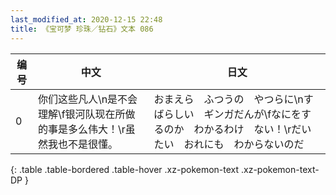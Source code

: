 ```yaml
---
last_modified_at: 2020-12-15 22:48
title: 《宝可梦 珍珠／钻石》文本 086
---
```

| 编号 | 中文 | 日文 |
| ---- | ---- | ---- |
| 0 | 你们这些凡人\n是不会理解\f银河队现在所做的事是多么伟大！\r虽然我也不是很懂。 | おまえら　ふつうの　やつらに\nすばらしい　ギンガだんが\fなにをするのか　わかるわけ　ない！\rだいたい　おれにも　わからないのだ |
{: .table .table-bordered .table-hover .xz-pokemon-text .xz-pokemon-text-DP }